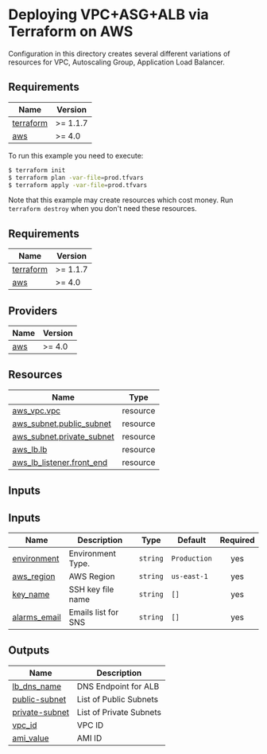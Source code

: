 # Deploying VPC+ASG+ALB via Terraform on AWS

Configuration in this directory creates several different variations of resources for VPC, Autoscaling Group, Application Load Balancer.

## Requirements

| Name | Version |
|------|---------|
| <a name="requirement_terraform"></a> [terraform](#requirement\_terraform) | >= 1.1.7 |
| <a name="requirement_aws"></a> [aws](#requirement\_aws) | >= 4.0 |

To run this example you need to execute:

```bash
$ terraform init
$ terraform plan -var-file=prod.tfvars
$ terraform apply -var-file=prod.tfvars
```

Note that this example may create resources which cost money. Run `terraform destroy` when you don't need these resources.

<!-- BEGINNING OF PRE-COMMIT-TERRAFORM DOCS HOOK -->

## Requirements

| Name | Version |
|------|---------|
| <a name="requirement_terraform"></a> [terraform](#requirement\_terraform) | >= 1.1.7 |
| <a name="requirement_aws"></a> [aws](#requirement\_aws) | >= 4.0 |

## Providers

| Name | Version |
|------|---------|
| <a name="provider_aws"></a> [aws](#provider\_aws) | >= 4.0 |

## Resources

| Name | Type |
|------|------|
| [aws_vpc.vpc](https://registry.terraform.io/providers/hashicorp/aws/latest/docs/resources/vpc) | resource |
| [aws_subnet.public_subnet](https://registry.terraform.io/providers/hashicorp/aws/latest/docs/resources/subnet) | resource |
| [aws_subnet.private_subnet](https://registry.terraform.io/providers/hashicorp/aws/latest/docs/resources/subnet) | resource |
| [aws_lb.lb](https://registry.terraform.io/providers/hashicorp/aws/latest/docs/resources/lb) | resource |
| [aws_lb_listener.front_end](https://registry.terraform.io/providers/hashicorp/aws/latest/docs/resources/lb_listener) | resource |

## Inputs

## Inputs

| Name | Description | Type | Default | Required |
|------|-------------|------|---------|:--------:|
| <a name="environment"></a> [environment](#environment) | Environment Type. | `string` | `Production` | yes |
| <a name="aws_region"></a> [aws\_region](#aws_region) | AWS Region| `string` | `us-east-1` | yes |
| <a name="key_name"></a> [key\_name](#key_name) | SSH key file name | `string` | `[]` | yes |
| <a name="alarms_email"></a> [alarms\_email](#alarms_email) | Emails list for SNS | `string` | `[]` | yes |


## Outputs

| Name | Description |
|------|-------------|
| <a name="lb_dns_name"></a> [lb\_dns\_name](#lb\_dns_\name) | DNS Endpoint for ALB |
| <a name="public-subnet"></a> [public-subnet](#public-\subnet) | List of Public Subnets |
| <a name="private-subnet"></a> [private-subnet](#private-\subnet) | List of Private Subnets |
| <a name="vpc_id"></a> [vpc_id](#vpc_\id) | VPC ID |
| <a name="ami_value"></a> [ami_value](#ami_\value) | AMI ID |
